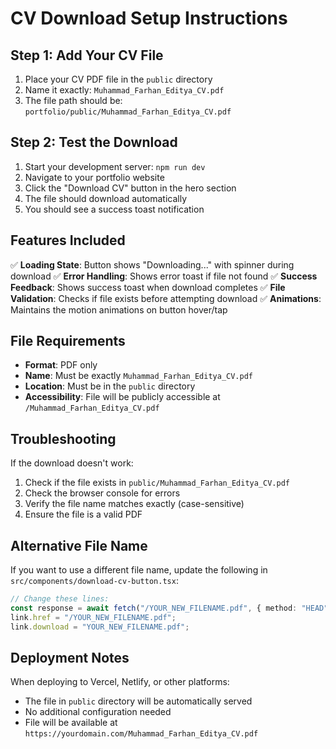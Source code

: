 # CV Download Setup Instructions

## Step 1: Add Your CV File

1. Place your CV PDF file in the `public` directory
2. Name it exactly: `Muhammad_Farhan_Editya_CV.pdf`
3. The file path should be: `portfolio/public/Muhammad_Farhan_Editya_CV.pdf`

## Step 2: Test the Download

1. Start your development server: `npm run dev`
2. Navigate to your portfolio website
3. Click the "Download CV" button in the hero section
4. The file should download automatically
5. You should see a success toast notification

## Features Included

✅ **Loading State**: Button shows "Downloading..." with spinner during download
✅ **Error Handling**: Shows error toast if file not found
✅ **Success Feedback**: Shows success toast when download completes
✅ **File Validation**: Checks if file exists before attempting download
✅ **Animations**: Maintains the motion animations on button hover/tap

## File Requirements

- **Format**: PDF only
- **Name**: Must be exactly `Muhammad_Farhan_Editya_CV.pdf`
- **Location**: Must be in the `public` directory
- **Accessibility**: File will be publicly accessible at `/Muhammad_Farhan_Editya_CV.pdf`

## Troubleshooting

If the download doesn't work:

1. Check if the file exists in `public/Muhammad_Farhan_Editya_CV.pdf`
2. Check the browser console for errors
3. Verify the file name matches exactly (case-sensitive)
4. Ensure the file is a valid PDF

## Alternative File Name

If you want to use a different file name, update the following in `src/components/download-cv-button.tsx`:

```typescript
// Change these lines:
const response = await fetch("/YOUR_NEW_FILENAME.pdf", { method: "HEAD" });
link.href = "/YOUR_NEW_FILENAME.pdf";
link.download = "YOUR_NEW_FILENAME.pdf";
```

## Deployment Notes

When deploying to Vercel, Netlify, or other platforms:

- The file in `public` directory will be automatically served
- No additional configuration needed
- File will be available at `https://yourdomain.com/Muhammad_Farhan_Editya_CV.pdf`
